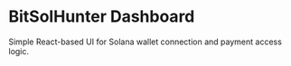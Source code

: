 # BitSolHunter Dashboard

Simple React-based UI for Solana wallet connection and payment access logic.